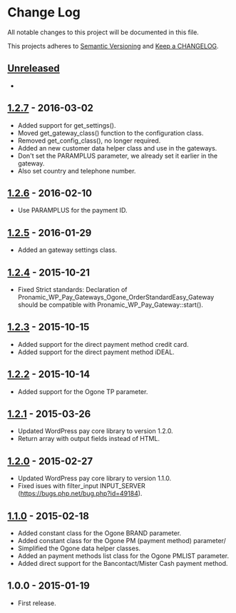 # Change Log

All notable changes to this project will be documented in this file.

This projects adheres to [Semantic Versioning](http://semver.org/) and [Keep a CHANGELOG](http://keepachangelog.com/).

## [Unreleased][unreleased]
- 

## [1.2.7] - 2016-03-02
- Added support for get_settings().
- Moved get_gateway_class() function to the configuration class.
- Removed get_config_class(), no longer required.
- Added an new customer data helper class and use in the gateways.
- Don't set the PARAMPLUS parameter, we already set it earlier in the gateway.
- Also set country and telephone number.

## [1.2.6] - 2016-02-10
- Use PARAMPLUS for the payment ID.

## [1.2.5] - 2016-01-29
- Added an gateway settings class.

## [1.2.4] - 2015-10-21
- Fixed Strict standards: Declaration of Pronamic_WP_Pay_Gateways_Ogone_OrderStandardEasy_Gateway should be compatible with Pronamic_WP_Pay_Gateway::start().

## [1.2.3] - 2015-10-15
- Added support for the direct payment method credit card.
- Added support for the direct payment method iDEAL.

## [1.2.2] - 2015-10-14
- Added support for the Ogone TP parameter.

## [1.2.1] - 2015-03-26
- Updated WordPress pay core library to version 1.2.0.
- Return array with output fields instead of HTML.

## [1.2.0] - 2015-02-27
- Updated WordPress pay core library to version 1.1.0.
- Fixed isues with filter_input INPUT_SERVER (https://bugs.php.net/bug.php?id=49184).

## [1.1.0] - 2015-02-18
- Added constant class for the Ogone BRAND parameter.
- Added constant class for the Ogone PM (payment method) parameter/
- Simplified the Ogone data helper classes.
- Added an payment methods list class for the Ogone PMLIST parameter.
- Added direct support for the Bancontact/Mister Cash payment method.

## 1.0.0 - 2015-01-19
- First release.

[unreleased]: https://github.com/wp-pay-gateways/ogone/compare/1.2.7...HEAD
[1.2.7]: https://github.com/wp-pay-gateways/ogone/compare/1.2.6...1.2.7
[1.2.6]: https://github.com/wp-pay-gateways/ogone/compare/1.2.5...1.2.6
[1.2.5]: https://github.com/wp-pay-gateways/ogone/compare/1.2.4...1.2.5
[1.2.4]: https://github.com/wp-pay-gateways/ogone/compare/1.2.3...1.2.4
[1.2.3]: https://github.com/wp-pay-gateways/ogone/compare/1.2.2...1.2.3
[1.2.2]: https://github.com/wp-pay-gateways/ogone/compare/1.2.1...1.2.2
[1.2.1]: https://github.com/wp-pay-gateways/ogone/compare/1.2.0...1.2.1
[1.2.0]: https://github.com/wp-pay-gateways/ogone/compare/1.1.1...1.2.0
[1.1.0]: https://github.com/wp-pay-gateways/ogone/compare/1.0.0...1.1.0
